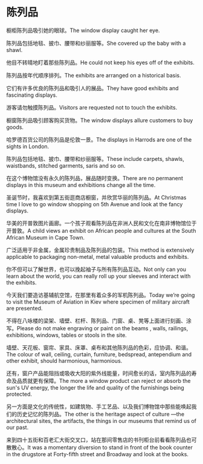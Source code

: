 # 陈列品

<p><span class="chinese">橱柜陈列品吸引她的眼球。</span><span class="english">The window display caught her eye.</span></p>

<p><span class="chinese">陈列品包括地毯、披巾、腰带和纱丽服等。</span><span class="english">She covered up the baby with a shawl.</span></p>

<p><span class="chinese">他目不转晴地盯着那些陈列品。</span><span class="english">He could not keep his eyes off of the exhibits.</span></p>

<p><span class="chinese">陈列品按年代顺序排列。</span><span class="english">The exhibits are arranged on a historical basis.</span></p>

<p><span class="chinese">它们有许多优良的陈列品和吸引人的展品。</span><span class="english">They have good exhibits and fascinating displays.</span></p>

<p><span class="chinese">游客请勿触摸陈列品。</span><span class="english">Visitors are requested not to touch the exhibits.</span></p>

<p><span class="chinese">橱窗陈列品吸引顾客购买货物。</span><span class="english">The window displays allure customers to buy goods.</span></p>

<p><span class="chinese">哈罗德百货公司的陈列品是伦敦一景。</span><span class="english">The displays in Harrods are one of the sights in London.</span></p>

<p><span class="chinese">陈列品包括地毯、披巾、腰带和纱丽服等。</span><span class="english">These include carpets, shawls, waistbands, stitched garments, saris and so on.</span></p>

<p><span class="chinese">在这个博物馆没有永久的陈列品，展品随时变换。</span><span class="english">There are no permanent displays in this museum and exhibitions change all the time.</span></p>

<p><span class="chinese">圣诞节时，我喜欢到第五街逛商店橱窗，并欣赏华丽的陈列品。</span><span class="english">At Christmas time I love to go window shopping on 5th Avenue and look at the fancy displays.</span></p>

<p><span class="chinese">华美的开普敦图片画廊。一个孩子观看陈列品在非洲人民和文化在南非博物馆位于开普敦。</span><span class="english">A child views an exhibit on African people and cultures at the South African Museum in Cape Town.</span></p>

<p><span class="chinese">广泛适用于非金属，金属珍贵制品及陈列品的包装。</span><span class="english">This method is extensively applicable to packaging non-metal, metal valuable products and exhibits.</span></p>

<p><span class="chinese">你不但可以了解世界，也可以挽起袖子与所有陈列品互动。</span><span class="english">Not only can you learn about the world, you can really roll up your sleeves and interact with the exhibits.</span></p>

<p><span class="chinese">今天我们要造访基辅航空馆，在那里有着众多的军机陈列品。</span><span class="english">Today we’re going to visit the Museum of Aviation in Kiev where specimen of military aircraft are presented.</span></p>

<p><span class="chinese">不得在八咏楼的梁架、墙壁、栏杆、陈列品、门窗、桌、凳等上面进行刻画、涂写。</span><span class="english">Please do not make engraving or paint on the beams , walls, railings, exhibitions, windows, tables or stools in the site.</span></p>

<p><span class="chinese">墙壁、天花板、窗帘、家具、床罩、桌布和其他陈列品的色彩，应协调、和谐。</span><span class="english">The colour of wall, ceiling, curtain, furniture, bedspread, antependium and other exhibit, should harmonious, harmonious.</span></p>

<p><span class="chinese">还有，窗户产品能阻挡或吸收大阳的紫外线能量，时间愈长的话，室内陈列品的寿命及品质就更有保障。</span><span class="english">The more a window product can reject or absorb the sun's UV energy, the longer the life and quality of the furnishings being protected.</span></p>

<p><span class="chinese">另一方面是文化的传统性，如建筑物、手工艺品、以及我们博物馆中那些能唤起我们的历史记忆的陈列品。</span><span class="english">The other is the heritage aspect of culture —the architectural sites, the artifacts, the things in our museums that remind us of our past.</span></p>

<p><span class="chinese">来到四十五街和百老汇大街交叉口，站在那间零售店的书刊柜台前看看陈列品也可散散心。</span><span class="english">It was a momentary diversion to stand in front of the book counter in the drugstore at Forty-fifth street and Broadway and look at the books.</span></p>

